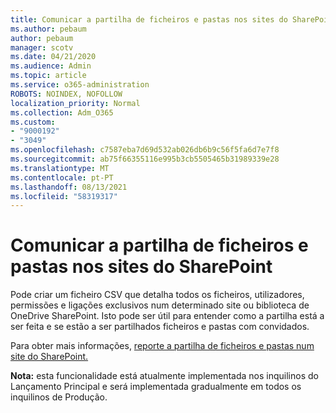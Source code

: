 ```yaml
---
title: Comunicar a partilha de ficheiros e pastas nos sites do SharePoint
ms.author: pebaum
author: pebaum
manager: scotv
ms.date: 04/21/2020
ms.audience: Admin
ms.topic: article
ms.service: o365-administration
ROBOTS: NOINDEX, NOFOLLOW
localization_priority: Normal
ms.collection: Adm_O365
ms.custom:
- "9000192"
- "3049"
ms.openlocfilehash: c7587eba7d69d532ab026db6b9c56f5fa6d7e7f8
ms.sourcegitcommit: ab75f66355116e995b3cb5505465b31989339e28
ms.translationtype: MT
ms.contentlocale: pt-PT
ms.lasthandoff: 08/13/2021
ms.locfileid: "58319317"
---
```

# <a name="report-on-file-and-folder-sharing-in-sharepoint-sites"></a>Comunicar a partilha de ficheiros e pastas nos sites do SharePoint

Pode criar um ficheiro CSV que detalha todos os ficheiros, utilizadores, permissões e ligações exclusivos num determinado site ou biblioteca de OneDrive SharePoint. Isto pode ser útil para entender como a partilha está a ser feita e se estão a ser partilhados ficheiros e pastas com convidados.

Para obter mais informações, [reporte a partilha de ficheiros e pastas num site do SharePoint.](https://docs.microsoft.com/sharepoint/sharing-reports)

**Nota:** esta funcionalidade está atualmente implementada nos inquilinos do Lançamento Principal e será implementada gradualmente em todos os inquilinos de Produção.